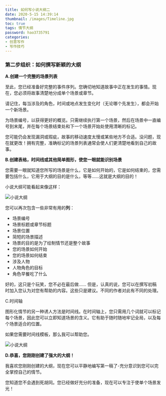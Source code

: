 ```yaml
---
title: 如何写小说大纲二
date: 2020-5-15 14:39:14
thumbnail: /images/Timeline.jpg
toc: true
tags: 情节大纲
password: hao3735791
categories: 
- 创意写作
- 写作技巧
---
```


### 第二步组织：如何撰写新颖的大纲

**A.创建一个完整的场景列表**

至此，您已经准备好完整的事件序列。您确切地知道故事中正在发生的事情。现在，您必须将故事清楚地分成单个场景或章节。
<!-- more -->
请记住，每当涉及的角色，时间或地点发生变化时（无论哪个先发生），都会开始一个新场景。

为场景编号，以获得更好的概览。只需继续执行第一个场景，然后在场景中一直编号到末尾，并在每个场景结束处和下一个场景开始处使用清晰的标记。

您可能仍会发现漏洞或瑕疵，故事的移动速度太慢或某些地方不合适。没问题，现在就更改！拥有完整，准确标记的场景列表通常会使人们更清楚地看到自己的故事。

**B.创建表格，时间线或其他简单图形，使您一眼就能识别场景**

您需要一眼就知道您所写的场景是什么，它是如何开始的，它是如何结束的，您需要包括什么，它用于大纲的目的是什么，等等……这就是大纲的目的！

小说大纲可能看起来像这样：

![小说大纲](http://www.creativewriting.cn/Novel-Outline.png)

您可以再次包含一些非常有用的**列**：

- 场景编号
- 场景标题或章节标题
- 场景位置
- 简短的场景描述
- 场景的目的是为了绘制情节还是整个故事
- 您的场景如何开始
- 您的场景如何结束
- 涉及人物
- 人物角色的目标
- 角色早餐吃了什么

好的，这只是个玩笑，您不必在最后做…… 但是，认真的说，您可以在撰写初稿时加入您认为对您有帮助的内容。这些只是建议。不同的作者对此有不同的处理。

C.时间轴

图形化情节的另一种诱人方法是时间线。在时间轴上，您只需用几个词就可以标记每个场景，因此您可以立即知道场景的含义。它有助于随时随地牢记全局，以及每个场景适合的位置。

如果您需要时间线模板，那么我可以帮助您。

![小说大纲](http://www.creativewriting.cn/Timeline.jpg)


**D.恭喜，您刚刚创建了强大的大纲！**

我喜欢您刚刚创建的大纲，现在您可以平静地编写第一稿了-充分意识到您可以完全掌控自己的情节。

您知道您不会遇到死胡同。您已经做好充分的准备，现在可以专注于使单个场景发光！

